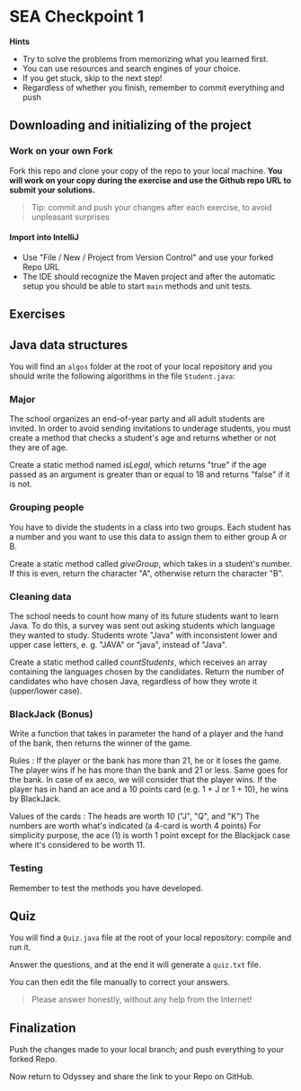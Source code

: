 # SEA Checkpoint 1

**Hints**

- Try to solve the problems from memorizing what you learned first.
- You can use resources and search engines of your choice.
- If you get stuck, skip to the next step!
- Regardless of whether you finish, remember to commit everything and push

## Downloading and initializing of the project

### Work on your own Fork

Fork this repo and clone your copy of the repo to your local machine. **You will work on your copy during the exercise and use the Github repo URL to submit your solutions.**

> Tip: commit and push your changes after each exercise, to avoid unpleasant surprises

#### Import into IntelliJ

* Use "File / New / Project from Version Control" and use your forked Repo URL
* The IDE should recognize the Maven project and after the automatic setup you should be able to start `main` methods and unit tests.

## Exercises

##  Java data structures

You will find an  `algos`  folder at the root of your local repository and you should write the following algorithms in the file  `Student.java`:

###  Major

The school organizes an end-of-year party and all adult students are invited. In order to avoid sending invitations to underage students, you must create a method that checks a student's age and returns whether or not they are of age.

Create a static method named  _isLegal_, which returns "true" if the age passed as an argument is greater than or equal to 18 and returns "false" if it is not.

### Grouping people

You have to divide the students in a class into two groups. Each student has a number and you want to use this data to assign them to either group A or B.

Create a static method called  _giveGroup_, which takes in a student's number. If this is even, return the character "A", otherwise return the character "B".

### Cleaning data

The school needs to count how many of its future students want to learn Java. To do this, a survey was sent out asking students which language they wanted to study. Students wrote "Java" with inconsistent lower and upper case letters, e. g. "JAVA" or "java", instead of "Java".

Create a static method called  _countStudents_, which receives an array containing the languages chosen by the candidates. Return the number of candidates who have chosen Java, regardless of how they wrote it (upper/lower case).


### BlackJack (Bonus)

Write a function that takes in parameter the hand of a player and the hand of the bank, then returns the winner of the game.

Rules : If the player or the bank has more than 21, he or it loses the game. The player wins if he has more than the bank and 21 or less. Same goes for the bank. In case of ex aeco, we will consider that the player wins. If the player has in hand an ace and a 10 points card (e.g. 1 + J or 1 + 10), he wins by BlackJack.

Values of the cards : The heads are worth 10 ("J", "Q", and "K") The numbers are worth what's indicated (a 4-card is worth 4 points) For simplicity purpose, the ace (1) is worth 1 point except for the Blackjack case where it's considered to be worth 11.

### Testing

Remember to test the methods you have developed.

## Quiz

You will find a  `Quiz.java`  file at the root of your local repository: compile and run it.

Answer the questions, and at the end it will generate a  `quiz.txt`  file.

You can then edit the file manually to correct your answers.

> Please answer honestly, without any help from the Internet!


## Finalization

Push the changes made to your local branch; and push everything to your forked Repo.

Now return to Odyssey and share the link to your Repo on GitHub.